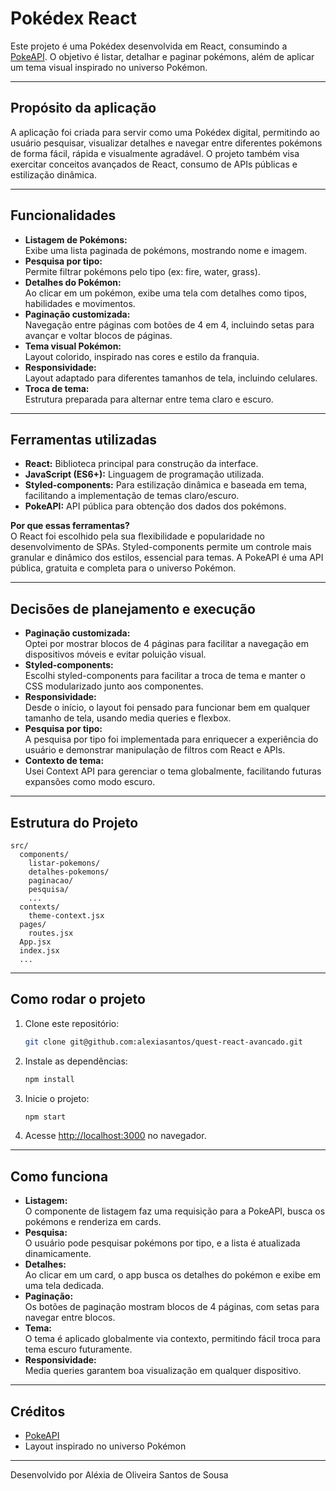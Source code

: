 # Pokédex React

Este projeto é uma Pokédex desenvolvida em React, consumindo a [PokeAPI](https://pokeapi.co/). O objetivo é listar, detalhar e paginar pokémons, além de aplicar um tema visual inspirado no universo Pokémon.

---

## Propósito da aplicação

A aplicação foi criada para servir como uma Pokédex digital, permitindo ao usuário pesquisar, visualizar detalhes e navegar entre diferentes pokémons de forma fácil, rápida e visualmente agradável. O projeto também visa exercitar conceitos avançados de React, consumo de APIs públicas e estilização dinâmica.

---

## Funcionalidades

- **Listagem de Pokémons:**  
  Exibe uma lista paginada de pokémons, mostrando nome e imagem.
- **Pesquisa por tipo:**  
  Permite filtrar pokémons pelo tipo (ex: fire, water, grass).
- **Detalhes do Pokémon:**  
  Ao clicar em um pokémon, exibe uma tela com detalhes como tipos, habilidades e movimentos.
- **Paginação customizada:**  
  Navegação entre páginas com botões de 4 em 4, incluindo setas para avançar e voltar blocos de páginas.
- **Tema visual Pokémon:**  
  Layout colorido, inspirado nas cores e estilo da franquia.
- **Responsividade:**  
  Layout adaptado para diferentes tamanhos de tela, incluindo celulares.
- **Troca de tema:**  
  Estrutura preparada para alternar entre tema claro e escuro.

---

## Ferramentas utilizadas

- **React:** Biblioteca principal para construção da interface.
- **JavaScript (ES6+):** Linguagem de programação utilizada.
- **Styled-components:** Para estilização dinâmica e baseada em tema, facilitando a implementação de temas claro/escuro.
- **PokeAPI:** API pública para obtenção dos dados dos pokémons.

**Por que essas ferramentas?**  
O React foi escolhido pela sua flexibilidade e popularidade no desenvolvimento de SPAs. Styled-components permite um controle mais granular e dinâmico dos estilos, essencial para temas. A PokeAPI é uma API pública, gratuita e completa para o universo Pokémon.

---

## Decisões de planejamento e execução

- **Paginação customizada:**  
  Optei por mostrar blocos de 4 páginas para facilitar a navegação em dispositivos móveis e evitar poluição visual.
- **Styled-components:**  
  Escolhi styled-components para facilitar a troca de tema e manter o CSS modularizado junto aos componentes.
- **Responsividade:**  
  Desde o início, o layout foi pensado para funcionar bem em qualquer tamanho de tela, usando media queries e flexbox.
- **Pesquisa por tipo:**  
  A pesquisa por tipo foi implementada para enriquecer a experiência do usuário e demonstrar manipulação de filtros com React e APIs.
- **Contexto de tema:**  
  Usei Context API para gerenciar o tema globalmente, facilitando futuras expansões como modo escuro.

---

## Estrutura do Projeto

```
src/
  components/
    listar-pokemons/
    detalhes-pokemons/
    paginacao/
    pesquisa/
    ...
  contexts/
    theme-context.jsx
  pages/
    routes.jsx
  App.jsx
  index.jsx
  ...
```

---

## Como rodar o projeto

1. Clone este repositório:
   ```bash
   git clone git@github.com:alexiasantos/quest-react-avancado.git
   ```
2. Instale as dependências:
   ```bash
   npm install
   ```
3. Inicie o projeto:
   ```bash
   npm start
   ```
4. Acesse [http://localhost:3000](http://localhost:3000) no navegador.

---

## Como funciona

- **Listagem:**  
  O componente de listagem faz uma requisição para a PokeAPI, busca os pokémons e renderiza em cards.
- **Pesquisa:**  
  O usuário pode pesquisar pokémons por tipo, e a lista é atualizada dinamicamente.
- **Detalhes:**  
  Ao clicar em um card, o app busca os detalhes do pokémon e exibe em uma tela dedicada.
- **Paginação:**  
  Os botões de paginação mostram blocos de 4 páginas, com setas para navegar entre blocos.
- **Tema:**  
  O tema é aplicado globalmente via contexto, permitindo fácil troca para tema escuro futuramente.
- **Responsividade:**  
  Media queries garantem boa visualização em qualquer dispositivo.

---

## Créditos

- [PokeAPI](https://pokeapi.co/)
- Layout inspirado no universo Pokémon

---

Desenvolvido por Aléxia de Oliveira Santos de Sousa